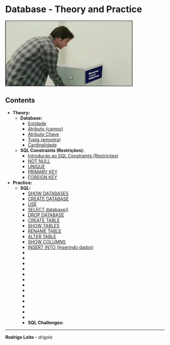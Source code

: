 # Database - Theory and Practice

![logo](res/logo.gif)  

## Contents

 - **Theory:**
   - **Database:**
     - [Entidade](modules/theory/database/entity.md)
     - [Atributo (campo)](modules/theory/database/attribute.md)
     - [Atributo Chave](modules/theory/database/key-attribute.md)
     - [Tupla (amostra)](modules/theory/database/tuple.md)
     - [Cardinalidade](modules/theory/database/cardinality.md)
   - **SQL Constraints (Restrições):**
     - [Introdução ao SQL Constraints (Restrições)](modules/theory/sql-constraints/intro-to-constraints.md)
     - [NOT NULL](modules/theory/sql-constraints/not-null.md)
     - [UNIQUE](modules/theory/sql-constraints/unique.md)
     - [PRIMARY KEY](modules/theory/sql-constraints/primary-key.md)
     - [FOREIGN KEY](modules/theory/sql-constraints/foreign-key.md)
 - **Practice:**
   - **SQL:**
     - [SHOW DATABASES](modules/practice/sql/show-databases.md)
     - [CREATE DATABASE](modules/practice/sql/create-database.md)
     - [USE](modules/practice/sql/use.md)
     - [SELECT database()](modules/practice/sql/select-dabase.md)
     - [DROP DATABASE](modules/practice/sql/drop-database.md)
     - [CREATE TABLE](modules/practice/sql/create-table.md)
     - [SHOW TABLES](modules/practice/sql/show-tables.md)
     - [RENAME TABLE](modules/practice/sql/rename-table.md)
     - [ALTER TABLE](modules/practice/sql/alter-table.md)
     - [SHOW COLUMNS](modules/practice/sql/show-columns.md)
     - [INSERT INTO (Inserindo dados)](modules/practice/sql/insert-into.md)
     - [](modules/practice/sql/)
     - [](modules/practice/sql/)
     - [](modules/practice/sql/)
     - [](modules/practice/sql/)
     - [](modules/practice/sql/)
     - [](modules/practice/sql/)
     - [](modules/practice/sql/)
     - [](modules/practice/sql/)
     - [](modules/practice/sql/)
     - [](modules/practice/sql/)
     - [](modules/practice/sql/)
     - [](modules/practice/sql/)
     - [](modules/practice/sql/)
     - **SQL Challenges:**

---

**Rodrigo Leite -** *drigols*
